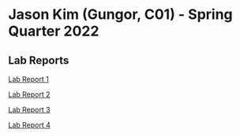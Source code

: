 # Jason Kim (Gungor, C01) - Spring Quarter 2022
## Lab Reports
[Lab Report 1](https://jsn3.github.io/cse15l-lab-reports/lab-report-1-week-2.html)

[Lab Report 2](https://jsn3.github.io/cse15l-lab-reports/lab-report-2-week-4.html)

[Lab Report 3](https://jsn3.github.io/cse15l-lab-reports/lab-report-3-week-6.html)

[Lab Report 4](https://jsn3.github.io/cse15l-lab-reports/lab-report-4-week-8.html)
